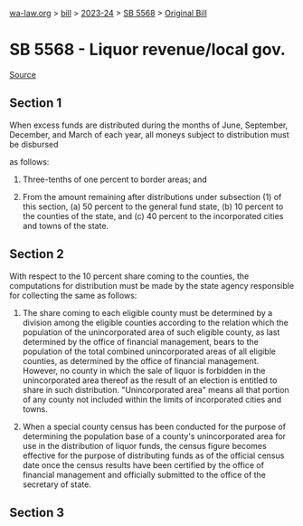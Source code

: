 [wa-law.org](/) > [bill](/bill/) > [2023-24](/bill/2023-24/) > [SB 5568](/bill/2023-24/sb/5568/) > [Original Bill](/bill/2023-24/sb/5568/1/)

# SB 5568 - Liquor revenue/local gov.

[Source](http://lawfilesext.leg.wa.gov/biennium/2023-24/Pdf/Bills/Senate%20Bills/5568.pdf)

## Section 1
When excess funds are distributed during the months of June, September, December, and March of each year, all moneys subject to distribution must be disbursed

as follows:

1. Three-tenths of one percent to border areas; and

2. From the amount remaining after distributions under subsection (1) of this section, (a) 50 percent to the general fund state, (b) 10 percent to the counties of the state, and (c) 40 percent to the incorporated cities and towns of the state.

## Section 2
With respect to the 10 percent share coming to the counties, the computations for distribution must be made by the state agency responsible for collecting the same as follows:

1. The share coming to each eligible county must be determined by a division among the eligible counties according to the relation which the population of the unincorporated area of such eligible county, as last determined by the office of financial management, bears to the population of the total combined unincorporated areas of all eligible counties, as determined by the office of financial management. However, no county in which the sale of liquor is forbidden in the unincorporated area thereof as the result of an election is entitled to share in such distribution. "Unincorporated area" means all that portion of any county not included within the limits of incorporated cities and towns.

2. When a special county census has been conducted for the purpose of determining the population base of a county's unincorporated area for use in the distribution of liquor funds, the census figure becomes effective for the purpose of distributing funds as of the official census date once the census results have been certified by the office of financial management and officially submitted to the office of the secretary of state.

## Section 3